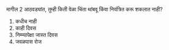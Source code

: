 मागील 2 आठवड्यांत, तुम्ही किती वेळा चिंता थांबवू किंवा नियंत्रित करू शकलात नाही?
1. कधीच नाही
2. काही दिवस
3. निम्म्यापेक्षा जास्त दिवस
4. जवळपास रोज
